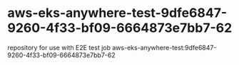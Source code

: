 # aws-eks-anywhere-test-9dfe6847-9260-4f33-bf09-6664873e7bb7-62
repository for use with E2E test job aws-eks-anywhere-test:9dfe6847-9260-4f33-bf09-6664873e7bb7-62
